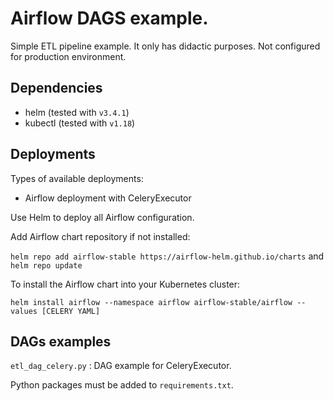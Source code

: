<h1> Airflow DAGS example.</h1>
Simple ETL pipeline example. It only has didactic purposes. Not configured for production environment.

<h2> Dependencies</h2>

- helm (tested with ``v3.4.1``)
- kubectl (tested with ``v1.18``)

<h2> Deployments </h2>

Types of available deployments:
- Airflow deployment with CeleryExecutor

Use Helm to deploy all Airflow configuration.

Add Airflow chart repository if not installed:

``helm repo add airflow-stable https://airflow-helm.github.io/charts`` and ``helm repo update``

To install the Airflow chart into your Kubernetes cluster:

``helm install airflow --namespace airflow airflow-stable/airflow --values [CELERY YAML]``

<h2> DAGs examples</h2>

`etl_dag_celery.py` : DAG example for CeleryExecutor.

Python packages must be added to `requirements.txt`.

